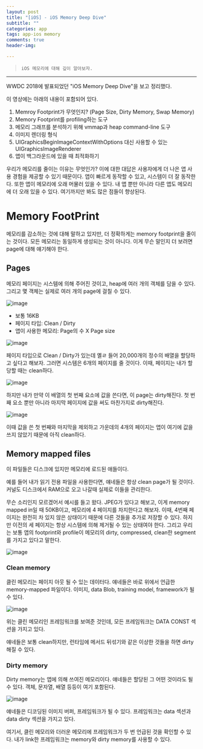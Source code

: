 ```yaml
---  
layout: post  
title: "[iOS] - iOS Memory Deep Dive"  
subtitle: ""  
categories: app
tags: app-ios memory
comments: true  
header-img: 

---  
```

  
> `iOS 메모리에 대해 깊이 알아보자.`  

---

WWDC 2018에 발표되었던 "iOS Memory Deep Dive"을 보고 정리했다.

이 영상에는 아래의 내용이 포함되어 있다.

1. Memroy Footprint가 무엇인지? (Page Size, Dirty Memory, Swap Memory)
2. Memory Footprint를 profiling하는 도구
3. 메모리 그래프를 분석하기 위해 vmmap과 heap command-line 도구
4. 이미지 렌더링 형식
5. UIGraphicsBeginImageContextWithOptions 대신 사용할 수 있는 UIGraphicsImageRenderer
6. 앱이 백그라운드에 있을 때 최적화하기

우리가 메모리를 줄이는 이유는 무엇인가? 이에 대한 대답은 사용자에게 더 나은 앱 사용 경험을 제공할 수 있기 때문이다. 앱이 빠르게 동작할 수 있고, 시스템이
더 잘 동작한다. 또한 앱이 메모리에 오래 머물러 있을 수 있다. 내 앱 뿐만 아니라 다른 앱도 메모리에 더 오래 있을 수 있다. 여기까지만 봐도 많은 점들이
향상된다. 

# Memory FootPrint

메모리를 감소하는 것에 대해 말하고 있지만, 더 정확하게는 memory footprint을 줄이는 것이다. 모든 메모리는 동일하게 생성되는 것이 아니다. 이게 무슨 말인지 더 보려면 page에 대해 얘기해야 한다.

## Pages

메모리 페이지는 시스템에 의해 주어진 것이고, heap에 여러 개의 객체를 담을 수 있다. 그리고 몇 객체는 실제로 여러 개의 page에 걸칠 수 있다. 

![image](https://user-images.githubusercontent.com/41438361/134643464-faf94dcc-1a44-4d14-85c5-fdc6e45db449.png)

* 보통 16KB
* 페이지 타입: Clean / Dirty
* 앱이 사용한 메모리: Page의 수 X Page size

![image](https://user-images.githubusercontent.com/41438361/134643709-66244841-57a3-453f-adc2-a6ee54f6fe3c.png)

페이지 타입으로 Clean / Dirty가 있는데 옐ㄹ 들어 20,000개의 정수의 배열을 할당하고 싶다고 해보자. 그러면 시스템은 6개의 페이지를 줄 것이다. 이때, 
페이지는 내가 할당할 때는 clean하다. 

![image](https://user-images.githubusercontent.com/41438361/134644028-df73a535-519c-49fe-b45b-a38abf9133aa.png)

하지만 내가 만약 이 배열의 첫 번째 요소에 값을 쓴다면, 이 page는 dirty해진다. 첫 번째 요소 뿐만 아니라 마지막 페이지에 값을 써도 마찬가지로 dirty해진다.

![image](https://user-images.githubusercontent.com/41438361/134644122-9e5c8346-2965-4d78-b56f-20d610f23338.png)

이때 값을 쓴 첫 번째와 마지막을 제외하고 가운데의 4개의 페이지는 앱이 여기에 값을 쓰지 않았기 때문에 아직 clean하다. 

## Memory mapped files

이 파일들은 디스크에 있지만 메모리에 로드된 애들이다. 

예를 들어 내가 읽기 전용 파일을 사용한다면, 얘네들은 항상 clean page가 될 것이다. 커널도 디스크에서 RAM으로 오고 나갈때 실제로 이들을 관리한다. 

무슨 소리인지 모르겠어서 예시를 들고 왔다. JPEG가 있다고 해보고, 이게 memory mapped in일 때 50KB이고, 메모리에 4 페이지를 차지한다고 해보자.
이때, 4번째 페이지는 완전히 차 있지 않은 상태이기 때문에 다른 것들을 추가로 저장할 수 있다. 하지만 이전의 세 페이지는 항상 시스템에 의해 제거될 수 있는 상태여야 한다. 
그리고 우리는 보통 앱의 footprint와 profile이 메모리의 dirty, compressed, clean한 segment를 가지고 있다고 말한다.

![image](https://user-images.githubusercontent.com/41438361/134645518-fa930dd6-3df5-4d9e-86bb-32ed4de33de3.png)

### Clean memory

클린 메모리는 페이지 아웃 될 수 있는 데이터다. 얘네들은 바로 위에서 언급한 memory-mapped 파일이다. 이미지, data Blob, training model, framework가 될 수 있다.

![image](https://user-images.githubusercontent.com/41438361/134645783-1d465e81-d0c2-4094-a757-2d48cbf73cab.png)

위는 클린 메모리인 프레임워크를 보여준 것인데, 모든 프레임워크는 DATA CONST 섹션을 가지고 있다.

얘네들은 보통 clean하지만, 런타임에 메서드 뒤섞기와 같은 이상한 것들을 하면 dirty해질 수 있다. 


### Dirty memory

Dirty memory는 앱에 의해 쓰여진 메모리이다. 얘네들은 할당된 그 어떤 것이라도 될 수 있다. 객체, 문자열, 배열 등등이 여기 포함된다. 

![image](https://user-images.githubusercontent.com/41438361/134646427-41ba4d06-f5e0-406d-8f25-1391a371bc73.png)

얘네들은 디코딩된 이미지 버퍼, 프레임워크가 될 수 있다. 프레임워크는 data 섹션과 data dirty 섹션을 가지고 있다.

여기서, 클린 메모리와 더러운 메모리에 프레임워크가 두 번 언급된 것을 확인할 수 있다.
내가 link한 프레임워크는 memory와 dirty memory를 사용할 수 있다. 













